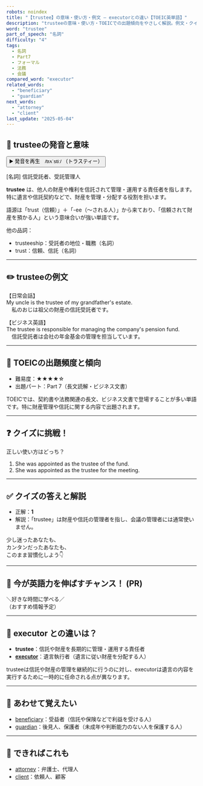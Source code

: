 ```yaml
---
robots: noindex
title: "【trustee】の意味・使い方・例文 ― executorとの違い【TOEIC英単語】"
description: "trusteeの意味・使い方・TOEICでの出題傾向をやさしく解説。例文・クイズ付きでexecutorとの違いもわかりやすく学べます。"
word: "trustee"
part_of_speech: "名詞"
difficulty: "4"
tags:
  - 名詞
  - Part7
  - フォーマル
  - 法務
  - 会議
compared_word: "executor"
related_words:
  - "beneficiary"
  - "guardian"
next_words:
  - "attorney"
  - "client"
last_update: "2025-05-04"
---
```


## 🔰 trusteeの発音と意味

<button class="play-audio" onclick="playTTS('trustee')">
  <span class="play-audio-main">
    ▶️ 発音を再生　/trʌˈstiː/
  </span>
  <span class="play-audio-sub">
    （トラスティー）
  </span>
</button>

[名詞] 信託受託者、受託管理人

**trustee** は、他人の財産や権利を信託されて管理・運用する責任者を指します。特に遺言や信託契約などで、財産を管理・分配する役割を担います。

語源は「trust（信頼）」＋「-ee（～される人）」から来ており、「信頼されて財産を預かる人」という意味合いが強い単語です。

他の品詞：  
- trusteeship：受託者の地位・職務（名詞）
- trust：信頼、信託（名詞）

---

## ✏️ trusteeの例文

【日常会話】  
My uncle is the trustee of my grandfather's estate.  
　私のおじは祖父の財産の信託受託者です。

【ビジネス英語】  
The trustee is responsible for managing the company's pension fund.  
　信託受託者は会社の年金基金の管理を担当しています。

---

## 🎯 TOEICの出題頻度と傾向

- 難易度：★★★★☆
- 出題パート：Part 7（長文読解・ビジネス文書）

TOEICでは、契約書や法務関連の長文、ビジネス文書で登場することが多い単語です。特に財産管理や信託に関する内容で出題されます。

---

## ❓ クイズに挑戦！

正しい使い方はどっち？

1. She was appointed as the trustee of the fund.  
2. She was appointed as the trustee for the meeting.

---

## ✅ クイズの答えと解説

- 正解：**1**
- 解説：「trustee」は財産や信託の管理者を指し、会議の管理者には通常使いません。

少し迷ったあなたも、  
カンタンだったあなたも、  
このまま習慣化しよう👇️

---

## 🚀 今が英語力を伸ばすチャンス！ (PR)

<div class="info-center">
＼好きな時間に学べる／<br>  
（おすすめ情報予定）
</div>

---

## 🤔  executor との違いは？

- **trustee**：信託や財産を長期的に管理・運用する責任者
- **[executor](/executor)**：遺言執行者（遺言に従い財産を分配する人）

trusteeは信託や財産の管理を継続的に行うのに対し、executorは遺言の内容を実行するために一時的に任命される点が異なります。

---

## 🧩 あわせて覚えたい

- [beneficiary](/beneficiary)：受益者（信託や保険などで利益を受ける人）
- [guardian](/guardian)：後見人、保護者（未成年や判断能力のない人を保護する人）

---

## 📖 できればこれも

- [attorney](/attorney)：弁護士、代理人
- [client](/client)：依頼人、顧客

<!-- cvid: aid29_bid36 -->
